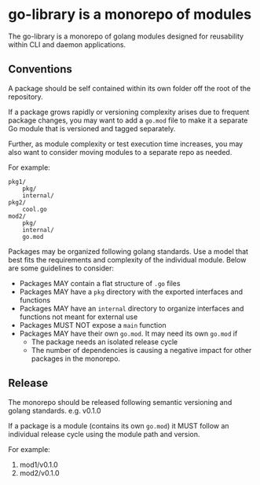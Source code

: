 # go-library is a monorepo of modules

The go-library is a monorepo of golang modules designed for reusability within CLI and daemon applications.

## Conventions

A package should be self contained within its own folder off the root of the repository.

If a package grows rapidly or versioning complexity arises due to frequent package changes, you may want to add a `go.mod` file to make it a separate Go module that is versioned and tagged separately.

Further, as module complexity or test execution time increases, you may also want to consider moving modules to a separate repo as needed.

For example:
```
pkg1/
    pkg/
    internal/
pkg2/
    cool.go
mod2/
    pkg/
    internal/
    go.mod
```

Packages may be organized following golang standards.  Use a model that best fits the requirements and complexity of the individual module.  Below are some guidelines to consider: 

* Packages MAY contain a flat structure of `.go` files
* Packages MAY have a `pkg` directory with the exported interfaces and functions
* Packages MAY have an `internal` directory to organize interfaces and functions not meant for external use
* Packages MUST NOT expose a `main` function
* Packages MAY have their own `go.mod`.  It may need its own `go.mod` if
    - The package needs an isolated release cycle
    - The number of dependencies is causing a negative impact for other packages in the monorepo.


## Release

The monorepo should be released following semantic versioning and golang standards.  e.g. v0.1.0

If a package is a module (contains its own `go.mod`) it MUST follow an individual release cycle using the module path and version.

For example:

1. mod1/v0.1.0
1. mod2/v0.1.0
